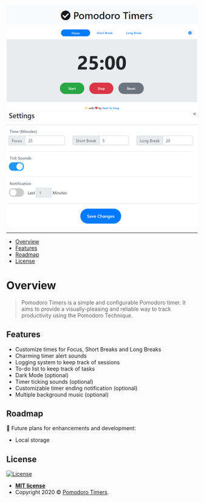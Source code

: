 <a href="https://pomodorotimers.com"><img src="assets\img\site_title.PNG" title="PomodoroTimers" alt="PomodoroTimers"></a>
<a href="https://pomodorotimers.com"><img src="assets\img\site_content.PNG" title="PomodoroTimers" alt="PomodoroTimers"></a>
<a href="https://pomodorotimers.com"><img src="assets\img\site_settings.PNG" title="PomodoroTimers" alt="PomodoroTimers" style="width:600px;margin-left: auto;
  margin-right: auto;"></a>


---



- [Overview](#overview)
- [Features](#features)
- [Roadmap](#roadmap)
- [License](#license)

# Overview

> Pomodoro Timers is a simple and configurable Pomodoro timer. It aims to provide a visually-pleasing and reliable way to track productivity using the Pomodoro Technique.

## Features
- Customize times for Focus, Short Breaks and Long Breaks
- Charming timer alert sounds
- Logging system to keep track of sessions
- To-do list to keep track of tasks
- Dark Mode (optional)
- Timer ticking sounds (optional)
- Customizable timer ending notification (optional)
- Multiple background music (optional)

## Roadmap
📝 Future plans for enhancements and development:
- Local storage

## License

[![License](http://img.shields.io/:license-mit-blue.svg?style=flat-square)](http://badges.mit-license.org)

- **[MIT license](http://opensource.org/licenses/mit-license.php)**
- Copyright 2020 © <a href="https://pomodorotimers.com" target="_blank">Pomodoro Timers</a>.
